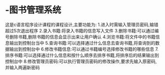 # -图书管理系统
这是c语言程序设计课程的课程设计,主要功能为:
1.进入时需输入管理员密码,输错超过5次退出程序
2.录入书籍:将录入书籍的信息写入文件
3.删除书籍:可以通过编号删除书籍,删除书籍的信息会显示出来让用户确认
4.浏览书籍:将文件中的书籍信息输出到控制台当中
5.查询书籍:可以选择通过什么信息去查询书籍,将查询到的数据输出到控制台中
6.修改书籍信息:可以通过书籍编号选择修改书籍的哪些信息
7.排序书籍:可以选择通过什么信息和按什么顺序去排序书籍,将排序后的结果输出到控制台中
8.修改管理员密码:可以执行管理员密码的修改操作,要求先输入原密码,并输入两遍新密码
